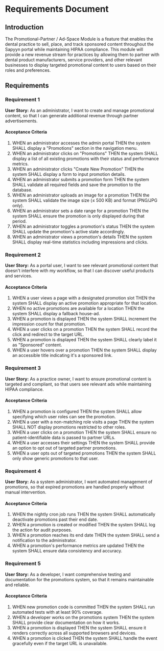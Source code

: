 # Requirements Document

## Introduction

The Promotional-Partner / Ad-Space Module is a feature that enables the dental practice to sell, place, and track sponsored content throughout the Sapyyn portal while maintaining HIPAA compliance. This module will provide a new revenue stream for practices by allowing them to partner with dental product manufacturers, service providers, and other relevant businesses to display targeted promotional content to users based on their roles and preferences.

## Requirements

### Requirement 1

**User Story:** As an administrator, I want to create and manage promotional content, so that I can generate additional revenue through partner advertisements.

#### Acceptance Criteria

1. WHEN an administrator accesses the admin portal THEN the system SHALL display a "Promotions" section in the navigation menu.
2. WHEN an administrator clicks on "Promotions" THEN the system SHALL display a list of all existing promotions with their status and performance metrics.
3. WHEN an administrator clicks "Create New Promotion" THEN the system SHALL display a form to input promotion details.
4. WHEN an administrator submits a promotion form THEN the system SHALL validate all required fields and save the promotion to the database.
5. WHEN an administrator uploads an image for a promotion THEN the system SHALL validate the image size (≤ 500 KB) and format (PNG/JPG only).
6. WHEN an administrator sets a date range for a promotion THEN the system SHALL ensure the promotion is only displayed during that period.
7. WHEN an administrator toggles a promotion's status THEN the system SHALL update the promotion's active state accordingly.
8. WHEN an administrator views a promotion's details THEN the system SHALL display real-time statistics including impressions and clicks.

### Requirement 2

**User Story:** As a portal user, I want to see relevant promotional content that doesn't interfere with my workflow, so that I can discover useful products and services.

#### Acceptance Criteria

1. WHEN a user views a page with a designated promotion slot THEN the system SHALL display an active promotion appropriate for that location.
2. WHEN no active promotions are available for a location THEN the system SHALL display a fallback house-ad.
3. WHEN a promotion is displayed THEN the system SHALL increment the impression count for that promotion.
4. WHEN a user clicks on a promotion THEN the system SHALL record the click and redirect to the target URL.
5. WHEN a promotion is displayed THEN the system SHALL clearly label it as "Sponsored" content.
6. WHEN a user hovers over a promotion THEN the system SHALL display an accessible title indicating it's a sponsored link.

### Requirement 3

**User Story:** As a practice owner, I want to ensure promotional content is targeted and compliant, so that users see relevant ads while maintaining HIPAA compliance.

#### Acceptance Criteria

1. WHEN a promotion is configured THEN the system SHALL allow specifying which user roles can see the promotion.
2. WHEN a user with a non-matching role visits a page THEN the system SHALL NOT display promotions restricted to other roles.
3. WHEN a user clicks on a promotion THEN the system SHALL ensure no patient-identifiable data is passed to partner URLs.
4. WHEN a user accesses their settings THEN the system SHALL provide an option to opt out of targeted partner promotions.
5. WHEN a user opts out of targeted promotions THEN the system SHALL only show generic promotions to that user.

### Requirement 4

**User Story:** As a system administrator, I want automated management of promotions, so that expired promotions are handled properly without manual intervention.

#### Acceptance Criteria

1. WHEN the nightly cron job runs THEN the system SHALL automatically deactivate promotions past their end date.
2. WHEN a promotion is created or modified THEN the system SHALL log the action for audit purposes.
3. WHEN a promotion reaches its end date THEN the system SHALL send a notification to the administrator.
4. WHEN a promotion's performance metrics are updated THEN the system SHALL ensure data consistency and accuracy.

### Requirement 5

**User Story:** As a developer, I want comprehensive testing and documentation for the promotions system, so that it remains maintainable and reliable.

#### Acceptance Criteria

1. WHEN new promotion code is committed THEN the system SHALL run automated tests with at least 90% coverage.
2. WHEN a developer works on the promotions system THEN the system SHALL provide clear documentation on how it works.
3. WHEN a promotion is displayed THEN the system SHALL ensure it renders correctly across all supported browsers and devices.
4. WHEN a promotion is clicked THEN the system SHALL handle the event gracefully even if the target URL is unavailable.